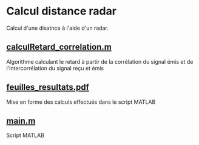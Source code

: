 # Calcul distance radar
Calcul d'une disatnce à l'aide d'un radar.

## [calculRetard_correlation.m](https://github.com/AlexandreVERNAY/Calcul_distance_radar/blob/main/calculRetard_correlation.m)
Algorithme calculant le retard à partir de la corrélation du signal émis et de l'intercorrélation du signal reçu et émis

## [feuilles_resultats.pdf](https://github.com/AlexandreVERNAY/Calcul_distance_radar/blob/main/feuilles_resultats.pdf)
Mise en forme des calculs effectués dans le script MATLAB

## [main.m](https://github.com/AlexandreVERNAY/Calcul_distance_radar/blob/main/main.m)
Script MATLAB
